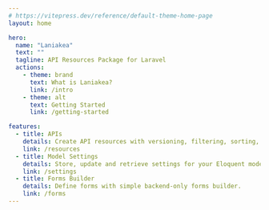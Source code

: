 ```yaml
---
# https://vitepress.dev/reference/default-theme-home-page
layout: home

hero:
  name: "Laniakea"
  text: ""
  tagline: API Resources Package for Laravel
  actions:
    - theme: brand
      text: What is Laniakea?
      link: /intro
    - theme: alt
      text: Getting Started
      link: /getting-started

features:
  - title: APIs
    details: Create API resources with versioning, filtering, sorting, and relations.
    link: /resources
  - title: Model Settings
    details: Store, update and retrieve settings for your Eloquent models.
    link: /settings
  - title: Forms Builder
    details: Define forms with simple backend-only forms builder.
    link: /forms
---
```


